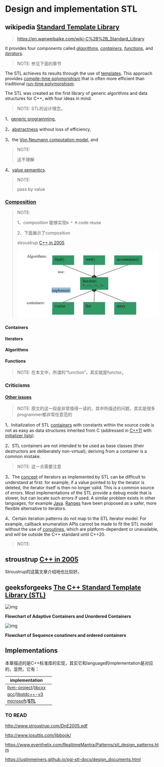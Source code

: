 # Design and implementation STL



## wikipedia [Standard Template Library](https://en.wikipedia.org/wiki/Standard_Template_Library)

> https://en.wanweibaike.com/wiki-C%2B%2B_Standard_Library

It provides four components called *[algorithms](https://en.wikipedia.org/wiki/Algorithm_(C%2B%2B))*, *[containers](https://en.wikipedia.org/wiki/Container_(data_structure))*, *[functions](https://en.wikipedia.org/wiki/Function_object)*, and *[iterators](https://en.wikipedia.org/wiki/Iterator)*.

> NOTE: 参见下面的章节

The STL achieves its results through the use of [templates](https://en.wikipedia.org/wiki/Template_(programming)). This approach provides [compile-time polymorphism](https://en.wikipedia.org/wiki/Compile-time_polymorphism) that is often more efficient than traditional [run-time polymorphism](https://en.wikipedia.org/wiki/Polymorphism_in_object-oriented_programming).

The STL was created as the first library of generic algorithms and data structures for C++, with four ideas in mind: 

> NOTE: STL的设计理念。

1、[generic programming](https://en.wikipedia.org/wiki/Generic_programming), 

2、[abstractness](https://en.wikipedia.org/wiki/Abstraction_(computer_science)) without loss of efficiency, 

3、the [Von Neumann computation model](https://en.wikipedia.org/wiki/Von_Neumann_architecture), and 

> NOTE: 
>
> 这不理解

4、[value semantics](https://en.wikipedia.org/wiki/Value_semantics).

> NOTE: 
>
> pass by value

### [Composition](https://en.wikipedia.org/wiki/Standard_Template_Library#Composition)

> NOTE: 
>
> 1、composition 能够实现`N * M` code reuse
>
> 2、下面展示了composition
>
> stroustrup [C++ in 2005](http://www.stroustrup.com/DnE2005.pdf)
>
> ![](./DnE2005-composition.jpg)

#### Containers



#### Iterators



#### Algorithms



#### Functions

> NOTE: 在本文中，所谓的“function”，其实就是functor。



### Criticisms

#### [Other issues](https://en.wikipedia.org/wiki/Standard_Template_Library#Other_issues)

> NOTE: 原文的这一段是非常值得一读的，其中所描述的问题，其实是很多programmer都非常任意范的

1、Initialization of STL [containers](https://en.wikipedia.org/wiki/Container_(data_structure)) with constants within the source code is not as easy as data structures inherited from C (addressed in [C++11](https://en.wikipedia.org/wiki/C%2B%2B11) with [initializer lists](https://en.wikipedia.org/wiki/C%2B%2B11#Initializer_lists)).

2、STL containers are not intended to be used as base classes (their destructors are deliberately non-virtual); deriving from a container is a common mistake.

> NOTE: 这一点需要注意

3、The [concept](https://en.wikipedia.org/wiki/Concept_(generic_programming)) of iterators as implemented by STL can be difficult to understand at first: for example, if a value pointed to by the iterator is deleted, the iterator itself is then no longer valid. This is a common source of errors. Most implementations of the STL provide a debug mode that is slower, but can locate such errors if used. A similar problem exists in other languages, for example [Java](https://en.wikipedia.org/wiki/Java_(programming_language)). [Ranges](https://en.wikipedia.org/wiki/Range_(computer_science)#Range_as_an_alternative_to_iterator) have been proposed as a safer, more flexible alternative to iterators.

4、Certain iteration patterns do not map to the STL iterator model. For example, callback enumeration APIs cannot be made to fit the STL model without the use of [coroutines](https://en.wikipedia.org/wiki/Coroutine), which are platform-dependent or unavailable, and will be outside the C++ standard until C++20.

> NOTE: 



## stroustrup [C++ in 2005](http://www.stroustrup.com/DnE2005.pdf)

Stroustrup的这篇文章介绍地也比较好。



## geeksforgeeks [The C++ Standard Template Library (STL)](https://www.geeksforgeeks.org/the-c-standard-template-library-stl/)

![img](https://media.geeksforgeeks.org/wp-content/uploads/20191111161536/Screenshot-from-2019-11-11-16-13-18.png)

**Flowchart of Adaptive Containers and Unordered Containers**

![img](https://media.geeksforgeeks.org/wp-content/uploads/20191111161627/Screenshot-from-2019-11-11-16-15-07.png)

**Flowchart of Sequence conatiners and ordered containers**



## Implementations

本章描述的是C++标准库的实现，其实它和language的implementation是对应的，显然，它有：

| implementation                                               |      |
| ------------------------------------------------------------ | ---- |
| [llvm-project](https://github.com/llvm/llvm-project)/[libcxx](https://github.com/llvm/llvm-project/tree/main/libcxx) |      |
| [gcc](https://github.com/gcc-mirror/gcc)/[libstdc++-v3](https://github.com/gcc-mirror/gcc/tree/master/libstdc%2B%2B-v3) |      |
| [microsoft](https://github.com/microsoft)/**[STL](https://github.com/microsoft/STL)** |      |

### TO READ

http://www.stroustrup.com/DnE2005.pdf

http://www.josuttis.com/libbook/

https://www.eventhelix.com/RealtimeMantra/Patterns/stl_design_patterns.htm

https://justinmeiners.github.io/sgi-stl-docs/design_documents.html

